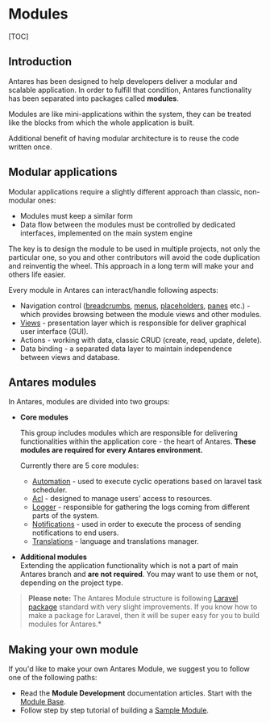 # Modules  

[TOC]

## Introduction

Antares has been designed to help developers deliver a modular and scalable application. 
In order to fulfill that condition, Antares functionality has been separated into packages called **modules**. 

Modules are like mini-applications within the system, they can be treated like the blocks from which the whole application is built.

Additional benefit of having modular architecture is to reuse the code written once.

## Modular applications

Modular applications require a slightly different approach than classic, non-modular ones:
* Modules must keep a similar form
* Data flow between the modules must be controlled by dedicated interfaces, implemented on the main system engine

The key is to design the module to be used in multiple projects, not only the particular one, so you and other contributors will avoid the code duplication and reinventig the wheel. This approach in a long term will make your and others life easier.

Every module in Antares can interact/handle following aspects:

* Navigation control ([breadcrumbs](../services/breadcrumbs.md), [menus](../modules_development/views.md#menus), [placeholders](../modules_development/views.md#placeholder), [panes](../modules_development/views.md#pane) etc.) - which provides browsing between the module views and other modules.
* [Views](../modules_development/ui_components.md) - presentation layer which is responsible for deliver graphical user interface (GUI).
* Actions - working with data, classic CRUD (create, read, update, delete).
* Data binding - a separated data layer to maintain independence between views and database.


## Antares modules

In Antares, modules are divided into two groups:

 - **Core modules** 
    
    This group includes modules which are responsible for delivering functionalities within the application core - the heart of Antares. **These modules are required for every Antares environment.**
    
    Currently there are 5 core modules:
    
      - [Automation](../core_modules/automation.md) - used to execute cyclic operations based on laravel task scheduler.
      - [Acl](../core_modules/acl.md) - designed to manage users' access to resources.
      - [Logger](../core_modules/logger.md) - responsible for gathering the logs coming from different parts of the system.
      - [Notifications](../core_modules/notifications.md) - used in order to execute the process of sending notifications to end users.
      - [Translations](../core_modules/translations.md) - language and translations manager.
                   
 - **Additional modules**   
    Extending the application functionality which is not a part of main Antares branch and **are not required**. You may want to use them or not, depending on the project type.


> **Please note:** The Antares Module structure is following [Laravel package](https://laravel.com/docs/5.4/packages) standard with very slight improvements. If you know how to make a package for Laravel, then it will be super easy for you to build modules for Antares.*

## Making your own module
If you'd like to make your own Antares Module, we suggest you to follow one of the following paths:

* Read the **Module Development** documentation articles. Start with the [Module Base](../modules_development/module_base.md).    
* Follow step by step tutorial of building a [Sample Module](../tutorials/sample_module.md).  
